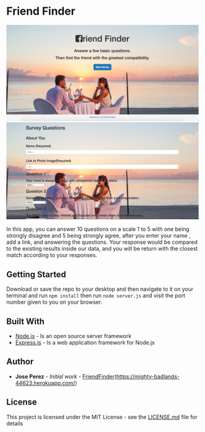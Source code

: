# Friend Finder
<img src="app/public/assets/images/home.png">
<img src="app/public/assets/images/survey.png">

In this app, you can answer 10 questions on a scale 1 to 5 with one being strongly disagree and 5 being strongly agree, after you enter your name , add a link, and answering the questions. Your response would be compared to the existing results inside our data, and you will be return with the closest match according to your responses.

## Getting Started

Download or save the repo to your desktop and then navigate to it on your terminal and run `npm install` then run `node server.js` and visit the port number given to you on your browser.


## Built With

* [Node.js](https://nodejs.org/) -  Is an open source server framework
* [Express.js](https://expressjs.com/) -  Is a web application framework for Node.js


## Author

* **Jose Perez** - *Initial work* - [FriendFinder](https://github.com/jperez650/FriendFinder)(https://mighty-badlands-44623.herokuapp.com/)

## License

This project is licensed under the MIT License - see the [LICENSE.md](LICENSE.md) file for details


